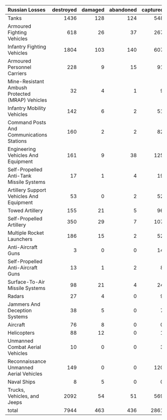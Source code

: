 | Russian Losses                                   |   destroyed |   damaged |   abandoned |   captured |   total |
|:-------------------------------------------------|------------:|----------:|------------:|-----------:|--------:|
| Tanks                                            |        1436 |       128 |         124 |        548 |    2236 |
| Armoured Fighting Vehicles                       |         618 |        26 |          37 |        267 |     948 |
| Infantry Fighting Vehicles                       |        1804 |       103 |         140 |        607 |    2654 |
| Armoured Personnel Carriers                      |         228 |         9 |          15 |         91 |     343 |
| Mine-Resistant Ambush Protected  (MRAP) Vehicles |          32 |         4 |           1 |          9 |      46 |
| Infantry Mobility Vehicles                       |         142 |         6 |           2 |         51 |     201 |
| Command Posts And Communications Stations        |         160 |         2 |           2 |         82 |     246 |
| Engineering Vehicles And Equipment               |         161 |         9 |          38 |        125 |     333 |
| Self-Propelled Anti-Tank Missile Systems         |          17 |         1 |           4 |         19 |      41 |
| Artillery Support Vehicles And Equipment         |          53 |         0 |           2 |         52 |     107 |
| Towed Artillery                                  |         155 |        21 |           5 |         96 |     277 |
| Self-Propelled Artillery                         |         350 |        29 |           7 |        107 |     493 |
| Multiple Rocket Launchers                        |         186 |        15 |           2 |         52 |     255 |
| Anti-Aircraft Guns                               |           3 |         0 |           0 |         14 |      17 |
| Self-Propelled Anti-Aircraft Guns                |          13 |         1 |           2 |          8 |      24 |
| Surface-To-Air Missile Systems                   |          98 |        21 |           4 |         24 |     147 |
| Radars                                           |          27 |         4 |           0 |          9 |      40 |
| Jammers And Deception Systems                    |          38 |         5 |           0 |          7 |      50 |
| Aircraft                                         |          76 |         8 |           0 |          0 |      84 |
| Helicopters                                      |          88 |        12 |           0 |          1 |     101 |
| Unmanned Combat Aerial Vehicles                  |          10 |         0 |           0 |          3 |      13 |
| Reconnaissance Unmanned Aerial Vehicles          |         149 |         0 |           0 |        120 |     269 |
| Naval Ships                                      |           8 |         5 |           0 |          0 |      13 |
| Trucks, Vehicles, and Jeeps                      |        2092 |        54 |          51 |        569 |    2766 |
| total                                            |        7944 |       463 |         436 |       2861 |   11704 |